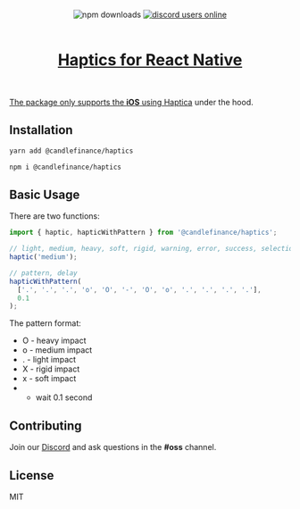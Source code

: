 <div align="center">
</div>

<br/>

<div align="center">
  <img alt="npm downloads" src="https://img.shields.io/npm/dw/@candlefinance/@candlefinance/haptics?logo=npm&label=NPM%20downloads&cacheSeconds=3600"/>
  <a alt="discord users online" href="https://discord.gg/qnAgjxhg6n" 
  target="_blank"
  rel="noopener noreferrer">
    <img alt="discord users online" src="https://img.shields.io/discord/986610142768406548?label=Discord&logo=discord&logoColor=white&cacheSeconds=3600"/>
</div>

<br/>

<h1 align="center">
   Haptics for React Native
</h1>

<br/>

The package only supports the **iOS** using [Haptica](https://github.com/efremidze/Haptica) under the hood.

## Installation

```sh
yarn add @candlefinance/haptics
```

```sh
npm i @candlefinance/haptics
```

## Basic Usage

There are two functions:

```js
import { haptic, hapticWithPattern } from '@candlefinance/haptics';

// light, medium, heavy, soft, rigid, warning, error, success, selectionChanged.
haptic('medium');

// pattern, delay
hapticWithPattern(
  ['.', '.', '.', 'o', 'O', '-', 'O', 'o', '.', '.', '.', '.'],
  0.1
);
```

The pattern format:

- O - heavy impact
- o - medium impact
- . - light impact
- X - rigid impact
- x - soft impact
- - wait 0.1 second

## Contributing

Join our [Discord](https://discord.gg/qnAgjxhg6n) and ask questions in the **#oss** channel.

## License

MIT
